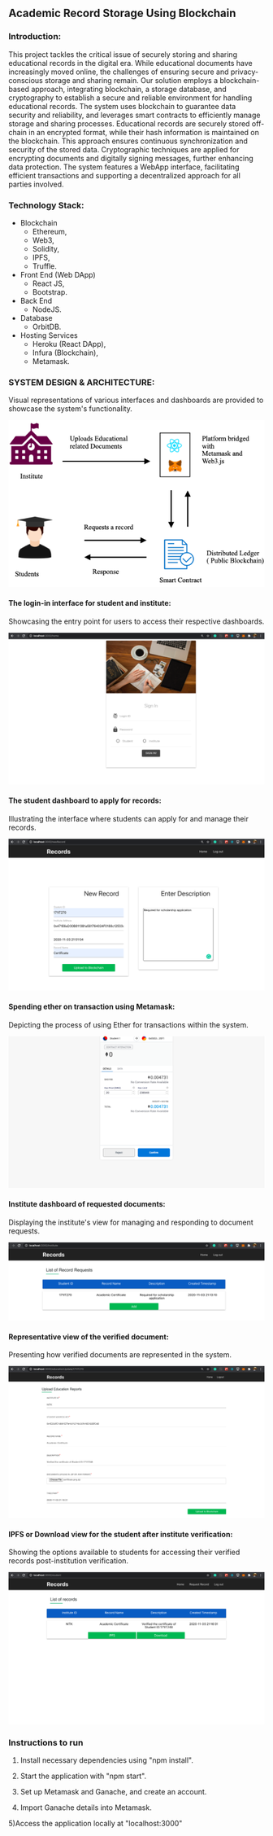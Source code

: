 ## Academic Record Storage Using Blockchain
### Introduction:
This project tackles the critical issue of securely storing and sharing educational records in the digital era. While educational documents have increasingly moved online, the challenges of ensuring secure and privacy-conscious storage and sharing remain. Our solution employs a blockchain-based approach, integrating blockchain, a storage database, and cryptography to establish a secure and reliable environment for handling educational records. The system uses blockchain to guarantee data security and reliability, and leverages smart contracts to efficiently manage storage and sharing processes. Educational records are securely stored off-chain in an encrypted format, while their hash information is maintained on the blockchain. This approach ensures continuous synchronization and security of the stored data. Cryptographic techniques are applied for encrypting documents and digitally signing messages, further enhancing data protection. The system features a WebApp interface, facilitating efficient transactions and supporting a decentralized approach for all parties involved.
### Technology Stack:
* Blockchain
    * Ethereum, 
    * Web3, 
    * Solidity,
    * IPFS,
    * Truffle.
* Front End (Web DApp)
    * React JS, 
    * Bootstrap.
* Back End
    * NodeJS.
* Database
    * OrbitDB.
* Hosting Services
    * Heroku (React DApp),
    * Infura (Blockchain),
    * Metamask.
### SYSTEM DESIGN & ARCHITECTURE:

Visual representations of various interfaces and dashboards are provided to showcase the system's functionality.

![Working](/images/1.png)

#### The login-in interface for student and institute:

Showcasing the entry point for users to access their respective dashboards.

![The login-in interface for student and institute](/images/5.png)

#### The student dashboard to apply for records:

Illustrating the interface where students can apply for and manage their records.

![The student dashboard to apply for records](/images/2.png)

####  Spending ether on transaction using Metamask:

Depicting the process of using Ether for transactions within the system.

![ Spending ether on transaction using Metamask](/images/3.png)

#### Institute dashboard of requested documents:

Displaying the institute's view for managing and responding to document requests.

![Institute dashboard of requested documents](/images/12.png)

#### Representative view of the verified document:

Presenting how verified documents are represented in the system.

![Representative view of the verified document](/images/10.png)

#### IPFS or Download view for the student after institute verification:

Showing the options available to students for accessing their verified records post-institution verification.

![IPFS or Download view for the student after institute verification](/images/11.png)


### Instructions to run


1) Install necessary dependencies using "npm install".

 2) Start the application with "npm start".

 3) Set up Metamask and Ganache, and create an account.

 4) Import Ganache details into Metamask.

 5)Access the application locally at "localhost:3000"
